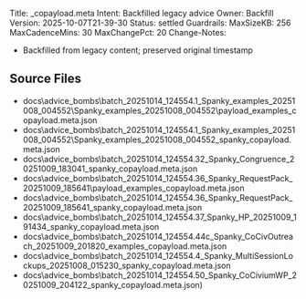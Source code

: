 Title: _copayload.meta
Intent: Backfilled legacy advice
Owner: Backfill
Version: 2025-10-07T21-39-30
Status: settled
Guardrails:
  MaxSizeKB: 256
  MaxCadenceMins: 30
  MaxChangePct: 20
Change-Notes:
  - Backfilled from legacy content; preserved original timestamp

## Source Files
- docs\advice_bombs\batch_20251014_124554\.1_Spanky_examples_20251008_004552\Spanky_examples_20251008_004552\payload\_examples\_copayload.meta.json
- docs\advice_bombs\batch_20251014_124554\.1_Spanky_examples_20251008_004552\Spanky_examples_20251008_004552\_spanky\_copayload.meta.json
- docs\advice_bombs\batch_20251014_124554\.32_Spanky_Congruence_20251009_183041\_spanky\_copayload.meta.json
- docs\advice_bombs\batch_20251014_124554\.36_Spanky_RequestPack_20251009_185641\payload\_examples\_copayload.meta.json
- docs\advice_bombs\batch_20251014_124554\.36_Spanky_RequestPack_20251009_185641\_spanky\_copayload.meta.json
- docs\advice_bombs\batch_20251014_124554\.37_Spanky_HP_20251009_191434\_spanky\_copayload.meta.json
- docs\advice_bombs\batch_20251014_124554\.44c_Spanky_CoCivOutreach_20251009_201820\_examples\_copayload.meta.json
- docs\advice_bombs\batch_20251014_124554\.4_Spanky_MultiSessionLockups_20251008_015230\_spanky\_copayload.meta.json
- docs\advice_bombs\batch_20251014_124554\.50_Spanky_CoCiviumWP_20251009_204122\_spanky\_copayload.meta.json)

